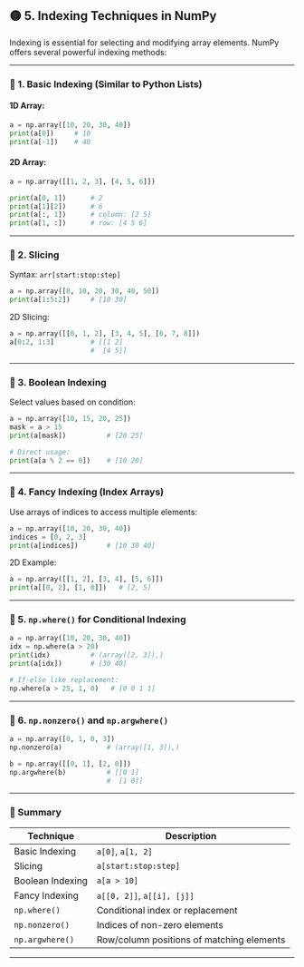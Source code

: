 ## 🟡 **5. Indexing Techniques in NumPy**

Indexing is essential for selecting and modifying array elements. NumPy offers several powerful indexing methods:

---

### 🔹 1. **Basic Indexing (Similar to Python Lists)**

#### 1D Array:

```python
a = np.array([10, 20, 30, 40])
print(a[0])     # 10
print(a[-1])    # 40
```

#### 2D Array:

```python
a = np.array([[1, 2, 3], [4, 5, 6]])

print(a[0, 1])      # 2
print(a[1][2])      # 6
print(a[:, 1])      # column: [2 5]
print(a[1, :])      # row: [4 5 6]
```

---

### 🔹 2. **Slicing**

Syntax: `arr[start:stop:step]`

```python
a = np.array([0, 10, 20, 30, 40, 50])
print(a[1:5:2])     # [10 30]
```

2D Slicing:

```python
a = np.array([[0, 1, 2], [3, 4, 5], [6, 7, 8]])
a[0:2, 1:3]         # [[1 2]
                    #  [4 5]]
```

---

### 🔹 3. **Boolean Indexing**

Select values based on condition:

```python
a = np.array([10, 15, 20, 25])
mask = a > 15
print(a[mask])          # [20 25]

# Direct usage:
print(a[a % 2 == 0])    # [10 20]
```

---

### 🔹 4. **Fancy Indexing (Index Arrays)**

Use arrays of indices to access multiple elements:

```python
a = np.array([10, 20, 30, 40])
indices = [0, 2, 3]
print(a[indices])       # [10 30 40]
```

2D Example:

```python
a = np.array([[1, 2], [3, 4], [5, 6]])
print(a[[0, 2], [1, 0]])   # [2, 5]
```

---

### 🔹 5. **`np.where()` for Conditional Indexing**

```python
a = np.array([10, 20, 30, 40])
idx = np.where(a > 20)
print(idx)          # (array([2, 3]),)
print(a[idx])       # [30 40]

# If-else like replacement:
np.where(a > 25, 1, 0)   # [0 0 1 1]
```

---

### 🔹 6. **`np.nonzero()` and `np.argwhere()`**

```python
a = np.array([0, 1, 0, 3])
np.nonzero(a)           # (array([1, 3]),)

b = np.array([[0, 1], [2, 0]])
np.argwhere(b)          # [[0 1]
                        #  [1 0]]
```

---

### 📝 Summary

| Technique        | Description                               |
| ---------------- | ----------------------------------------- |
| Basic Indexing   | `a[0]`, `a[1, 2]`                         |
| Slicing          | `a[start:stop:step]`                      |
| Boolean Indexing | `a[a > 10]`                               |
| Fancy Indexing   | `a[[0, 2]]`, `a[[i], [j]]`                |
| `np.where()`     | Conditional index or replacement          |
| `np.nonzero()`   | Indices of non-zero elements              |
| `np.argwhere()`  | Row/column positions of matching elements |

---